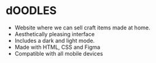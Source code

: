 # dOODLES

- Website where we can sell craft items made at home.
- Aesthetically pleasing interface
- Includes a dark and light mode.
- Made with HTML, CSS and Figma
- Compatible with all mobile devices



